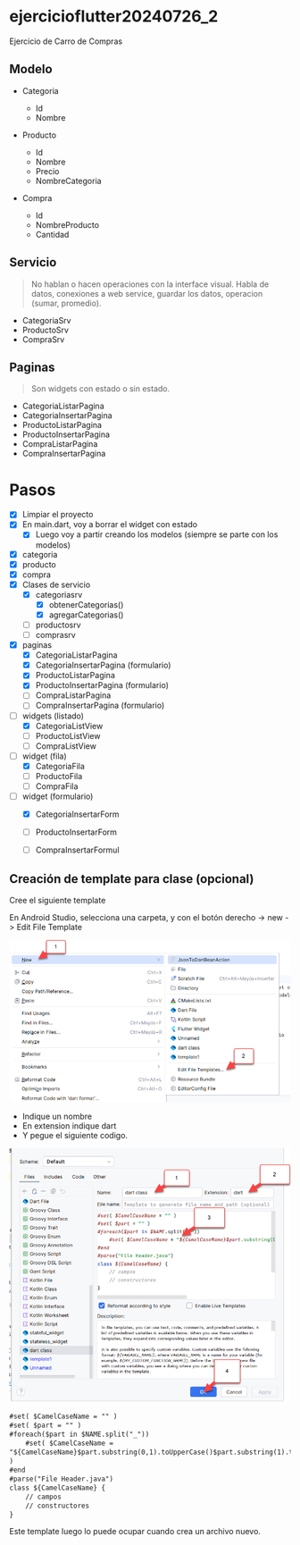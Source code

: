 # ejercicioflutter20240726_2

Ejercicio de Carro de Compras

## Modelo

* Categoria
  * Id
  * Nombre

* Producto
   * Id
   * Nombre
   * Precio
   * NombreCategoria
  
* Compra
  * Id
  * NombreProducto
  * Cantidad

## Servicio
> No hablan o hacen operaciones con la interface visual.
> Habla de datos, conexiones a web service, guardar los datos, operacion (sumar, promedio).

* CategoriaSrv
* ProductoSrv
* CompraSrv

## Paginas
> Son widgets con estado o sin estado.

* CategoriaListarPagina
* CategoriaInsertarPagina
* ProductoListarPagina
* ProductoInsertarPagina
* CompraListarPagina
* CompraInsertarPagina

# Pasos

- [x] Limpiar el proyecto  
- [x] En main.dart, voy a borrar el widget con estado  
  - [x] Luego voy a partir creando los modelos (siempre se parte con los modelos)

- [x] categoria  
- [x] producto  
- [x] compra  
- [x] Clases de servicio
  - [x] categoriasrv  
    - [x] obtenerCategorias()
    - [x] agregarCategorias()
  - [ ] productosrv  
  - [ ] comprasrv  
- [x] paginas  
  - [x] CategoriaListarPagina  
  - [x] CategoriaInsertarPagina (formulario)
  - [x] ProductoListarPagina
  - [x] ProductoInsertarPagina (formulario)
  - [ ] CompraListarPagina
  - [ ] CompraInsertarPagina (formulario)

- [ ] widgets (listado)
  - [x] CategoriaListView
  - [ ] ProductoListView
  - [ ] CompraListView
- [ ] widget (fila)
  - [x] CategoriaFila
  - [ ] ProductoFila
  - [ ] CompraFila
- [ ] widget (formulario)
  - [x] CategoriaInsertarForm
  - [ ] ProductoInsertarForm
  - [ ] CompraInsertarFormul




## Creación de template para clase (opcional)

Cree el siguiente template

En Android Studio, selecciona una carpeta, y con el botón derecho -> new -> Edit File Template

![imagenes/img1.jpg](imagenes/img1.jpg)



* Indique un nombre
* En extension indique dart
* Y pegue el siguiente codigo.

![imagenes/img2.jpg](imagenes/img2.jpg)

```
#set( $CamelCaseName = "" )
#set( $part = "" )
#foreach($part in $NAME.split("_"))
    #set( $CamelCaseName = "${CamelCaseName}$part.substring(0,1).toUpperCase()$part.substring(1).toLowerCase()" )
#end
#parse("File Header.java")
class ${CamelCaseName} {
    // campos
    // constructores    
}
```

Este template luego lo puede ocupar cuando crea un archivo nuevo.

